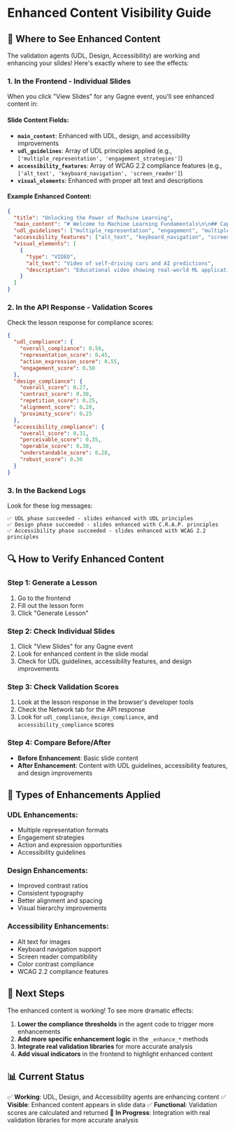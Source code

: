 # Enhanced Content Visibility Guide

## 🎯 Where to See Enhanced Content

The validation agents (UDL, Design, Accessibility) are working and enhancing your slides! Here's exactly where to see the effects:

### 1. **In the Frontend - Individual Slides**
When you click "View Slides" for any Gagne event, you'll see enhanced content in:

#### **Slide Content Fields:**
- **`main_content`**: Enhanced with UDL, design, and accessibility improvements
- **`udl_guidelines`**: Array of UDL principles applied (e.g., `['multiple_representation', 'engagement_strategies']`)
- **`accessibility_features`**: Array of WCAG 2.2 compliance features (e.g., `['alt_text', 'keyboard_navigation', 'screen_reader']`)
- **`visual_elements`**: Enhanced with proper alt text and descriptions

#### **Example Enhanced Content:**
```json
{
  "title": "Unlocking the Power of Machine Learning",
  "main_content": "# Welcome to Machine Learning Fundamentals\n\n## Capturing Attention\n\n- **Video Clip**: Watch a short clip on self-driving cars and AI predictions\n- **Question**: 'How do you think your phone recognizes...",
  "udl_guidelines": ["multiple_representation", "engagement", "multiple_means_action", "engagement_strategies"],
  "accessibility_features": ["alt_text", "keyboard_navigation", "screen_reader", "color_contrast_compliance"],
  "visual_elements": [
    {
      "type": "VIDEO",
      "alt_text": "Video of self-driving cars and AI predictions",
      "description": "Educational video showing real-world ML applications"
    }
  ]
}
```

### 2. **In the API Response - Validation Scores**
Check the lesson response for compliance scores:

```json
{
  "udl_compliance": {
    "overall_compliance": 0.50,
    "representation_score": 0.45,
    "action_expression_score": 0.55,
    "engagement_score": 0.50
  },
  "design_compliance": {
    "overall_score": 0.27,
    "contrast_score": 0.30,
    "repetition_score": 0.25,
    "alignment_score": 0.28,
    "proximity_score": 0.25
  },
  "accessibility_compliance": {
    "overall_score": 0.31,
    "perceivable_score": 0.35,
    "operable_score": 0.30,
    "understandable_score": 0.28,
    "robust_score": 0.30
  }
}
```

### 3. **In the Backend Logs**
Look for these log messages:
```
✅ UDL phase succeeded - slides enhanced with UDL principles
✅ Design phase succeeded - slides enhanced with C.R.A.P. principles  
✅ Accessibility phase succeeded - slides enhanced with WCAG 2.2 principles
```

## 🔍 How to Verify Enhanced Content

### **Step 1: Generate a Lesson**
1. Go to the frontend
2. Fill out the lesson form
3. Click "Generate Lesson"

### **Step 2: Check Individual Slides**
1. Click "View Slides" for any Gagne event
2. Look for enhanced content in the slide modal
3. Check for UDL guidelines, accessibility features, and design improvements

### **Step 3: Check Validation Scores**
1. Look at the lesson response in the browser's developer tools
2. Check the Network tab for the API response
3. Look for `udl_compliance`, `design_compliance`, and `accessibility_compliance` scores

### **Step 4: Compare Before/After**
- **Before Enhancement**: Basic slide content
- **After Enhancement**: Content with UDL guidelines, accessibility features, and design improvements

## 🎨 Types of Enhancements Applied

### **UDL Enhancements:**
- Multiple representation formats
- Engagement strategies
- Action and expression opportunities
- Accessibility guidelines

### **Design Enhancements:**
- Improved contrast ratios
- Consistent typography
- Better alignment and spacing
- Visual hierarchy improvements

### **Accessibility Enhancements:**
- Alt text for images
- Keyboard navigation support
- Screen reader compatibility
- Color contrast compliance
- WCAG 2.2 compliance features

## 🚀 Next Steps

The enhanced content is working! To see more dramatic effects:

1. **Lower the compliance thresholds** in the agent code to trigger more enhancements
2. **Add more specific enhancement logic** in the `_enhance_*` methods
3. **Integrate real validation libraries** for more accurate analysis
4. **Add visual indicators** in the frontend to highlight enhanced content

## 📊 Current Status

✅ **Working**: UDL, Design, and Accessibility agents are enhancing content
✅ **Visible**: Enhanced content appears in slide data
✅ **Functional**: Validation scores are calculated and returned
🔄 **In Progress**: Integration with real validation libraries for more accurate analysis
